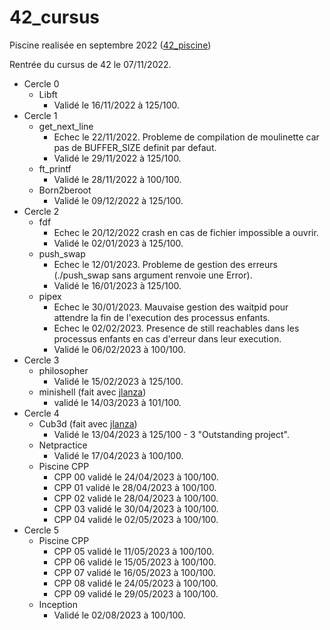 # 42_cursus

Piscine realisée en septembre 2022 ([42_piscine](https://github.com/mbocquel/piscine_42))

Rentrée du cursus de 42 le 07/11/2022.

- Cercle 0
  - Libft 
    - Validé le 16/11/2022 à 125/100.
- Cercle 1
  - get_next_line
    - Echec le 22/11/2022. Probleme de compilation de moulinette car pas de BUFFER_SIZE definit par defaut.
    - Validé le 29/11/2022 à 125/100.
  - ft_printf
    - Validé le 28/11/2022 à 100/100.
  - Born2beroot
    - Validé le 09/12/2022 à 125/100.
- Cercle 2
  - fdf
    - Echec le 20/12/2022 crash en cas de fichier impossible a ouvrir.
    - Validé le 02/01/2023 à 125/100.
  - push_swap
    - Echec le 12/01/2023. Probleme de gestion des erreurs (./push_swap sans argument renvoie une Error).
    - Validé le 16/01/2023 à 125/100.
  - pipex
    - Echec le 30/01/2023. Mauvaise gestion des waitpid pour attendre la fin de l'execution des processus enfants.
    - Echec le 02/02/2023. Presence de still reachables dans les processus enfants en cas d'erreur dans leur execution. 
    - Validé le 06/02/2023 à 100/100.
- Cercle 3
  - philosopher
    - Validé le 15/02/2023 à 125/100.
  - minishell (fait avec [jlanza](https://github.com/Zattilio))
    - validé le 14/03/2023 à 101/100.
- Cercle 4
  - Cub3d (fait avec [jlanza](https://github.com/Zattilio))
    - Validé le 13/04/2023 à 125/100 - 3 "Outstanding project".
  - Netpractice
    - Validé le 17/04/2023 à 100/100.
  - Piscine CPP
    - CPP 00 validé le 24/04/2023 à 100/100.
    - CPP 01 validé le 28/04/2023 à 100/100.
    - CPP 02 validé le 28/04/2023 à 100/100.
    - CPP 03 validé le 30/04/2023 à 100/100.
    - CPP 04 validé le 02/05/2023 à 100/100.
- Cercle 5
  - Piscine CPP
    - CPP 05 validé le 11/05/2023 à 100/100.
    - CPP 06 validé le 15/05/2023 à 100/100.
    - CPP 07 validé le 16/05/2023 à 100/100.
    - CPP 08 validé le 24/05/2023 à 100/100.
    - CPP 09 validé le 29/05/2023 à 100/100.
  - Inception
    - Validé le 02/08/2023 à 100/100.
